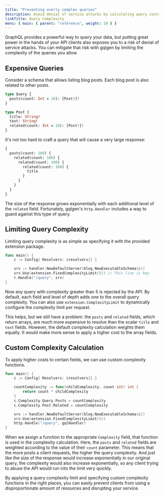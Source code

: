 ```yaml
---
title: "Preventing overly complex queries"
description: Avoid denial of service attacks by calculating query costs and limiting complexity.
linkTitle: Query Complexity
menu: { main: { parent: "reference", weight: 10 } }
---
```


GraphQL provides a powerful way to query your data, but putting great power in the hands of your API clients also exposes you to a risk of denial of service attacks. You can mitigate that risk with gqlgen by limiting the complexity of the queries you allow.

## Expensive Queries

Consider a schema that allows listing blog posts. Each blog post is also related to other posts.

```graphql
type Query {
  posts(count: Int = 10): [Post!]!
}

type Post {
  title: String!
  text: String!
  related(count: Int = 10): [Post!]!
}
```

It's not too hard to craft a query that will cause a very large response:

```graphql
{
  posts(count: 100) {
    related(count: 100) {
      related(count: 100) {
        related(count: 100) {
          title
        }
      }
    }
  }
}
```

The size of the response grows exponentially with each additional level of the `related` field. Fortunately, gqlgen's `http.Handler` includes a way to guard against this type of query.

## Limiting Query Complexity

Limiting query complexity is as simple as specifying it with the provided extension package.

```go
func main() {
	c := Config{ Resolvers: &resolvers{} }

	srv := handler.NewDefaultServer(blog.NewExecutableSchema(c))
	srv.Use(extension.FixedComplexityLimit(5)) // This line is key
	r.Handle("/query", srv)
}
```

Now any query with complexity greater than 5 is rejected by the API. By default, each field and level of depth adds one to the overall query complexity. You can also use `extension.ComplexityLimit` to dynamically configure the complexity limit per request.

This helps, but we still have a problem: the `posts` and `related` fields, which return arrays, are much more expensive to resolve than the scalar `title` and `text` fields. However, the default complexity calculation weights them equally. It would make more sense to apply a higher cost to the array fields.

## Custom Complexity Calculation

To apply higher costs to certain fields, we can use custom complexity functions.

```go
func main() {
	c := Config{ Resolvers: &resolvers{} }

	countComplexity := func(childComplexity, count int) int {
		return count * childComplexity
	}
	c.Complexity.Query.Posts = countComplexity
	c.Complexity.Post.Related = countComplexity

	srv := handler.NewDefaultServer(blog.NewExecutableSchema(c))
	srv.Use(extension.FixedComplexityLimit(5))
	http.Handle("/query", gqlHandler)
}
```

When we assign a function to the appropriate `Complexity` field, that function is used in the complexity calculation. Here, the `posts` and `related` fields are weighted according to the value of their `count` parameter. This means that the more posts a client requests, the higher the query complexity. And just like the size of the response would increase exponentially in our original query, the complexity would also increase exponentially, so any client trying to abuse the API would run into the limit very quickly.

By applying a query complexity limit and specifying custom complexity functions in the right places, you can easily prevent clients from using a disproportionate amount of resources and disrupting your service.
